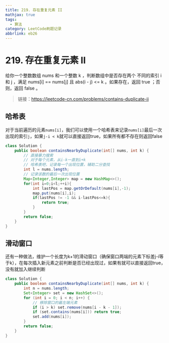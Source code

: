 ```yaml
---
title: 219. 存在重复元素 II
mathjax: true
tags:
  - 算法
category: LeetCode刷题记录
abbrlink: eb26
---
```

# 219. 存在重复元素 II

给你一个整数数组 nums 和一个整数 k ，判断数组中是否存在两个 不同的索引 i 和 j ，满足 nums[i] == nums[j] 且 abs(i - j) <= k 。如果存在，返回 true ；否则，返回 false 。

> 链接：https://leetcode-cn.com/problems/contains-duplicate-ii

<!-- more -->

## 哈希表

对于当前遍历的元素`nums[i]`，我们可以使用一个哈希表来记录`nums[i]`最后一次出现的索引`j`，如果`j-i < k`就可以直接返回true，如果所有都不存在则返回false

```java
class Solution {
    public boolean containsNearbyDuplicate(int[] nums, int k) {
        // 直接暴力搜索
        // 对于每个元素，从i-k一直到i+k
        // 哈希表吧，记录每一个出现位置，辅助二分查找
        int l = nums.length;
        // 记录该数的最后一次出现位置
        Map<Integer,Integer> map = new HashMap<>();
        for(int i=0;i<l;++i){
            int lastPos = map.getOrDefault(nums[i],-1);
            map.put(nums[i],i);
            if(lastPos != -1 && i-lastPos<=k){
                return true;
            }
        }
        return false;
    }
}
```

## 滑动窗口

还有一种做法，维护一个长度为k+1的滑动窗口（确保窗口两端的元素下标差j-i等于k），在每次插入新元素之前判断是否已经出现过，如果有就可以直接返回true，没有就加入继续判断

```java
class Solution {
    public boolean containsNearbyDuplicate(int[] nums, int k) {
        int n = nums.length;
        Set<Integer> set = new HashSet<>();
        for (int i = 0; i < n; i++) {
            // 移除窗口的最左端元素
            if (i > k) set.remove(nums[i - k - 1]);
            if (set.contains(nums[i])) return true;
            set.add(nums[i]);
        }
        return false;
    }
}
```





